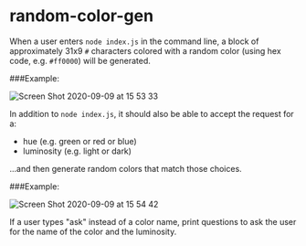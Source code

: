 # random-color-gen

When a user enters `node index.js` in the command line, a block of approximately 31x9 `#` characters colored with a random color (using hex code, e.g. `#ff0000`) will be generated.

###Example:

![Screen Shot 2020-09-09 at 15 53 33](https://user-images.githubusercontent.com/1935696/92607675-b56bd700-f2b4-11ea-9085-67af9369fa71.png)

In addition to `node index.js`, it should also be able to accept the request for a:

- hue (e.g. green or red or blue)
- luminosity (e.g. light or dark)

...and then generate random colors that match those choices.

###Example:

![Screen Shot 2020-09-09 at 15 54 42](https://user-images.githubusercontent.com/1935696/92607766-daf8e080-f2b4-11ea-9d6d-3bd8501da443.png)

If a user types "ask" instead of a color name, print questions to ask the user for the name of the color and the luminosity.
